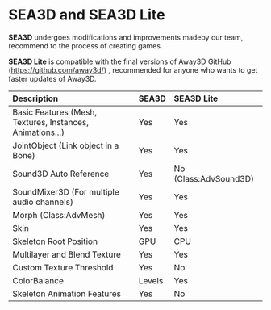 # SEA3D and SEA3D Lite #

**SEA3D** undergoes modifications and improvements made ​​by our team, recommend to the process of creating games.

**SEA3D Lite** is compatible with the final versions of Away3D GitHub (https://github.com/away3d/) , recommended for anyone who wants to get faster updates of Away3D.

| **Description** | **SEA3D** | **SEA3D Lite** |
|:----------------|:----------|:---------------|
| Basic Features (Mesh, Textures, Instances, Animations...) | Yes       | Yes            |
| JointObject (Link object in a Bone) | Yes       | Yes            |
| Sound3D Auto Reference | Yes       | No (Class:AdvSound3D) |
| SoundMixer3D (For multiple audio channels) | Yes       | Yes            |
| Morph (Class:AdvMesh) | Yes       | Yes            |
| Skin            | Yes       | Yes            |
| Skeleton Root Position | GPU       | CPU            |
| Multilayer and Blend Texture | Yes       | Yes            |
| Custom Texture Threshold | Yes       | No             |
| ColorBalance | Levels | Yes       | Yes            |
| Skeleton Animation Features | Yes       | No             |